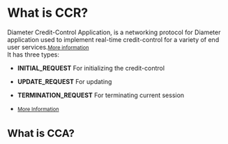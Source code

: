 # What is CCR?

Diameter Credit-Control Application, is a networking protocol for Diameter application used to implement real-time credit-control for a variety of end user services.<small>[More information](https://en.wikipedia.org/wiki/Diameter_Credit-Control_Application)</small>
<br />
It has three types:

*   **INITIAL_REQUEST**
For initializing the credit-control

*   **UPDATE_REQUEST**
For updating

*   **TERMINATION_REQUEST**
For terminating current session

*   <small>[More Information](http://wiki.parspooyesh.com/index.php/PCEF)

# What is CCA?
